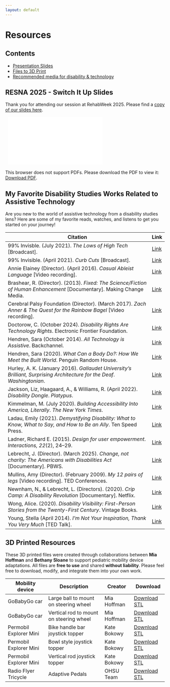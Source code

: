 ```yaml
---
layout: default
---
```


# Resources

## Contents
- [Presentation Slides](#presentation-slides)
- [Files to 3D Print](#files-3dprint)
- [Recommended media for disability & technology](#disability-reads)

## RESNA 2025 - Switch It Up Slides
Thank you for attending our session at RehabWeek 2025. Please find a [copy of our slides here](pdfs/SwitchItUp-RESNA2025-Notes.pdf).

<object data="pdfs/SwitchItUp-RESNA2025-Notes.pdf" type="application/pdf" width="700px" height="700px">
  <embed src="pdfs/SwitchItUp-RESNA2025-Notes.pdf" type="application/pdf">
  <p>This browser does not support PDFs. Please download the PDF to view it: <a href="pdfs/SwitchItUp-RESNA2025-Notes.pdf">Download PDF</a>.</p>
</embed>
</object>

## My Favorite Disability Studies Works Related to Assistive Technology
Are you new to the world of assistive technology from a disability studies lens? Here are some of my favorite reads, watches, and listens to get you started on your journey!
<div class="table-responsive">

<!-- Markdown table -->

| **Citation** | **Link** |
|---------------|-----------|
| 99% Invisble. (July 2021). _The Lows of High Tech_ [Broadcast]. | [Link](https://99percentinvisible.org/episode/the-lows-of-high-tech/) |
| 99% Invisible. (April 2021). _Curb Cuts_ [Broadcast]. | [Link](https://99percentinvisible.org/episode/curb-cuts/) |
| Annie Elainey (Director). (April 2016). _Casual Ableist Language_ [Video recording]. | [Link](https://www.youtube.com/watch?v=a1rrSXkFqGE) |
| Brashear, R. (Director). (2013). _Fixed: The Science/Fiction of Human Enhancement_ [Documentary]. Making Change Media. | [Link](https://fixedthemovie.com/) |
| Cerebral Palsy Foundation (Director). (March 2017). _Zach Anner & The Quest for the Rainbow Bagel_ [Video recording]. | [Link](https://www.youtube.com/watch?v=LhpUJRGrZgc) |
| Doctorow, C. (October 2024). _Disability Rights Are Technology Rights_. Electronic Frontier Foundation. | [Link](https://www.eff.org/deeplinks/2024/06/disability-rights-are-technology-rights) |
| Hendren, Sara (October 2014). _All Technology is Assistive_. Backchannel. | [Link](https://medium.com/backchannel/all-technology-is-assistive-ac9f7183c8cd) |
| Hendren, Sara (2020). _What Can a Body Do?: How We Meet the Built World_. Penguin Random House. | [Link](https://www.penguinrandomhouse.com/books/561049/what-can-a-body-do-by-sara-hendren/) |
| Hurley, A. K. (January 2016). _Gallaudet University’s Brilliant, Surprising Architecture for the Deaf_. _Washingtonian_. | [Link](https://www.washingtonian.com/2016/01/13/gallaudet-universitys-brilliant-surprising-architecture-for-the-deaf/) |
| Jackson, Liz, Haagaard, A., & Williams, R. (April 2022). _Disability Dongle_. _Platypus_. | [Link](https://blog.castac.org/2022/04/disability-dongle/) |
| Kimmelman, M. (July 2020). _Building Accessibility Into America, Literally_. _The New York Times_. | [Link](https://www.nytimes.com/2020/07/20/arts/disabilities-architecture-design.html) |
| Ladau, Emily (2021). _Demystifying Disability: What to Know, What to Say, and How to Be an Ally_. Ten Speed Press. | [Link](https://emilyladau.com/book/) |
| Ladner, Richard E. (2015). _Design for user empowerment_. _Interactions, 22_(2), 24–29. | [Link](https://doi.org/10.1145/2723869) |
| Lebrecht, J. (Director). (March 2025). _Change, not charity: The Americans with Disabilities Act_ [Documentary]. PBWS. | [Link](https://www.pbs.org/wgbh/americanexperience/films/change-not-charity-americans-disabilities-act/) |
| Mullins, Amy (Director). (February 2009). _My 12 pairs of legs_ [Video recording]. TED Conferences. | [Link](https://www.ted.com/talks/aimee_mullins_my_12_pairs_of_legs?language=en&subtitle=en) |
| Newnham, N., & Lebrecht, L. (Directors). (2020). _Crip Camp: A Disability Revolution_ [Documentary]. Netflix. | [Link](https://youtu.be/OFS8SpwioZ4?si=9-O9zZtujtxPnWw3) |
| Wong, Alice. (2020). _Disability Visibility: First-Person Stories from the Twenty-First Century_. Vintage Books. | [Link](https://disabilityvisibilityproject.com/)| 
| Young, Stella (April 2014). _I’m Not Your Inspiration, Thank You Very Much_ [TED Talk]. | [Link](https://www.ted.com/talks/stella_young_i_m_not_your_inspiration_thank_you_very_much) |
</div>


## 3D Printed Resources

These 3D printed files were created through collaborations between **Mia Hoffman** and **Bethany Sloane** to support pediatric mobility device adaptations. All files are **free to use** and shared **without liability**. Please feel free to download, modify, and integrate them into your own work.


<div class="table-responsive">

<!-- Markdown table -->

| Mobility device | Description | Creator | Download |
| --------------  | ----------- | ------ | --------- |
| GoBabyGo car |  Large ball to mount on steering wheel | Mia Hoffman | [Download STL](https://github.com/miahoffmannd/miahoffmannd.github.io/blob/main/3dprints/steering-knob-ROC.STL) |
| GoBabyGo car |  Vertical rod to mount on steering wheel | Mia Hoffman | [Download STL](https://github.com/miahoffmannd/miahoffmannd.github.io/blob/main/3dprints/steering-rod-ROC.STL) |
| Permobil Explorer Mini |  Bike handle bar joystick topper | Kate Bokowy | [Download STL](https://github.com/miahoffmannd/miahoffmannd.github.io/blob/main/3dprints/bike-handle-EM.STL) |
| Permobil Explorer Mini | Bowl style joystick topper | Kate Bokowy | [Download STL](https://github.com/miahoffmannd/miahoffmannd.github.io/blob/main/3dprints/donut-climbing-jug-EM.STL) |
| Permobil Explorer Mini | Vertical rod joystick topper | Kate Bokowy | [Download STL](https://github.com/miahoffmannd/miahoffmannd.github.io/blob/main/3dprints/vertical-pole-EM.STL) |
| Radio Flyer Tricycle | Adaptive Pedals | OHSU Team | [Download STL](https://github.com/miahoffmannd/miahoffmannd.github.io/blob/278c2f3498a71435e0374655da7fbd6fee650999/3dprints/RadioFlyer-AssistivePedal.zip) |

</div>
